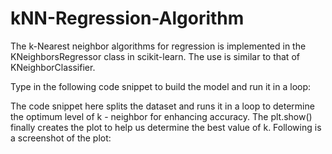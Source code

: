 # kNN-Regression-Algorithm

The k-Nearest neighbor algorithms for regression is implemented in the KNeighborsRegressor 
class in scikit-learn. The use is similar to that of KNeighborClassifier.

Type in the following code snippet to build the model and run it in a loop:

The code snippet here splits the dataset and runs it in a loop to determine the optimum level 
of k - neighbor for enhancing accuracy. The plt.show() finally creates the plot to 
help us determine the best value of k. Following is a screenshot of the plot:
